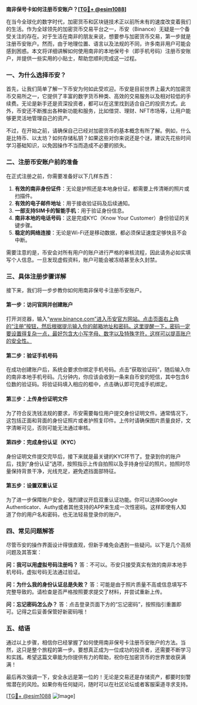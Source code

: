 **南非保号卡如何注册币安账户？[[TG💪+ @esim1088](https://t.me/s/esim1088)]**

在当今全球化的数字时代，加密货币和区块链技术正以前所未有的速度改变着我们的生活。作为全球领先的加密货币交易平台之一，币安（Binance）无疑是一个备受关注的存在。对于生活在南非的朋友来说，想要参与加密货币交易，第一步就是注册币安账户。然而，由于地理位置、语言以及法规的不同，许多南非用户可能会感到困惑。本文将详细讲解如何使用南非的本地保号卡（即手机号码）注册币安账户，并提供一些实用的小贴士，帮助您顺利完成这一过程。

### 一、为什么选择币安？

首先，让我们简单了解一下币安为何如此受欢迎。币安是目前世界上最大的加密货币交易所之一，它提供了丰富的数字货币种类、高效的交易服务以及相对较低的手续费。无论是新手还是资深投资者，都可以在这里找到适合自己的投资方式。此外，币安还不断推出各种新功能和服务，比如借贷、理财、NFT市场等，让用户能够更灵活地管理自己的资产。

不过，在开始之前，请确保自己已经对加密货币的基本概念有所了解。例如，什么是比特币、以太坊？如何存储私钥？如果这些对你来说还是个谜，建议先花些时间学习基础知识，以免因操作不当而造成不必要的损失。

### 二、注册币安账户前的准备

在正式注册之前，你需要准备好以下几样东西：

1. **有效的南非身份证件**：无论是护照还是本地身份证，都需要上传清晰的照片或扫描件。
2. **有效的电子邮件地址**：用于接收验证码及后续通知。
3. **一部支持SIM卡的智能手机**：用于验证身份信息。
4. **南非本地的电话号码**：这是完成KYC（Know Your Customer）身份验证的关键步骤。
5. **稳定的网络连接**：无论是Wi-Fi还是移动数据，都必须保证速度足够快且不会中断。

需要注意的是，币安会对所有用户的账户进行严格的审核流程，因此请务必如实填写个人信息。一旦发现虚假资料，账户可能会被冻结甚至永久封禁。

### 三、具体注册步骤详解

接下来，我们将一步步教你如何用南非保号卡注册币安账户。

#### 第一步：访问官网并创建账户

打开浏览器，输入“www.binance.com”进入币安官方网站。点击页面右上角的“注册”按钮，然后根据提示输入你的邮箱地址和密码。这里提醒一下，密码一定要设置得复杂一点，最好包含大小写字母、数字以及特殊字符，这样可以提高账户的安全性。

#### 第二步：验证手机号码

在成功创建账户后，系统会要求你绑定手机号码。点击“获取验证码”，随后输入你的南非本地手机号码。几分钟内，你应该会收到一条来自币安的短信，其中包含6位数的验证码。将验证码填入相应的框中，点击确认即可完成手机绑定。

#### 第三步：上传身份证明文件

为了符合反洗钱法规的要求，币安需要每位用户提交身份证明文件。通常情况下，这包括正面和背面的身份证照片或者护照复印件。上传时请确保图片质量良好，文字清晰可见，否则可能无法通过审核。

#### 第四步：完成身份认证（KYC）

身份证明文件提交完毕后，接下来就是最关键的KYC环节了。登录到你的账户后，找到“身份认证”选项，按照指示上传自拍照以及手持身份证的照片。拍照时尽量保持背景干净，光线充足，避免遮挡面部特征。

#### 第五步：设置双重认证

为了进一步保障账户安全，强烈建议开启双重认证功能。你可以选择Google Authenticator、Authy或者其他支持的APP来生成一次性密码。这样即使有人知道了你的用户名和密码，也无法轻易登录你的账户。

### 四、常见问题解答

尽管币安的操作界面设计得很直观，但新手难免会遇到一些疑问。以下是几个高频问题及其答案：

**问：我可以用虚拟号码注册吗？**
答：不可以。币安只接受真实有效的南非本地手机号码，虚拟号码无法通过验证。

**问：为什么我的身份认证总是失败？**
答：可能是由于照片质量不高或信息填写不完整导致的。请检查是否严格按照要求提交了材料，并尝试重新上传。

**问：忘记密码怎么办？**
答：点击登录页面下方的“忘记密码”，按照指引重置即可。记得之后妥善保管好新密码哦！

### 五、结语

通过以上步骤，相信你已经掌握了如何使用南非保号卡注册币安账户的方法。当然，这只是整个旅程的第一步。要想真正成为一位成功的投资者，还需要不断学习和实践。希望这篇文章能为你提供有力的帮助，祝你在加密货币的世界里收获满满！

最后再次强调一下，安全永远是第一位的！无论是交易还是存储资产，都要时刻警惕潜在的风险。如果你有任何疑问，随时可以在社区论坛或者客服渠道寻求支持。

[[TG💪+ @esim1088](https://t.me/s/esim1088) ![Image](https://i.postimg.cc/4NQfJmqS/Snipaste-2025-05-13-00-14-12.png)]